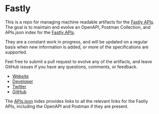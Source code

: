 # FastlyThis is a repo for managing machine readable artifacts for the [Fastly APIs](http://www.fastly.com). The goal is to maintain and evolve an OpenAPI, Postman Collection, and APIs.json index for the [Fastly APIs](http://www.fastly.com).They are a constant work in progress, and will be updated on a regular basis when new information is added, or more of the specifications are supported.Feel free to submit a pull request to evolve any of the artifacts, and leave GitHub issues if you have any questions, comments, or feedback.- [Website](http://www.fastly.com)- [Developer](http://www.fastly.com)- [Twitter](https://twitter.com/Fastlyinc)- [GitHub](https://github.com/fastly)The [APIs.json](https://github.com/api-evangelist/fastly/blob/master/apis.json) index provides links to all the relevant links for the Fastly APIs, including the OpenAPI and Postman if they are present.